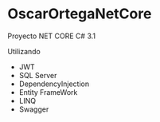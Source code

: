 # OscarOrtegaNetCore

Proyecto NET CORE C# 3.1

Utilizando
- JWT
- SQL Server
- DependencyInjection
- Entity FrameWork
- LINQ
- Swagger
